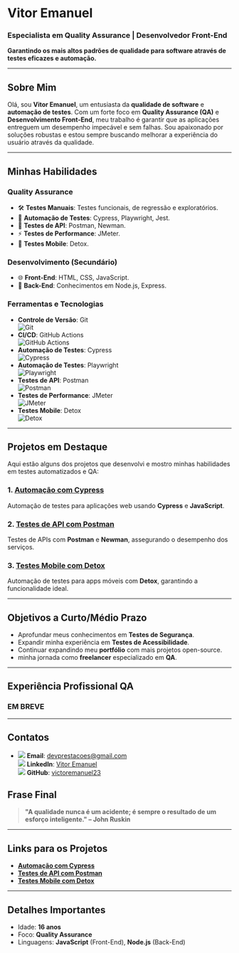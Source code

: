 # **Vitor Emanuel**
### **Especialista em Quality Assurance | Desenvolvedor Front-End**
**Garantindo os mais altos padrões de qualidade para software através de testes eficazes e automação.**

---

## **Sobre Mim**

Olá, sou **Vitor Emanuel**, um entusiasta da **qualidade de software** e **automação de testes**. Com um forte foco em **Quality Assurance (QA)** e **Desenvolvimento Front-End**, meu trabalho é garantir que as aplicações entreguem um desempenho impecável e sem falhas. Sou apaixonado por soluções robustas e estou sempre buscando melhorar a experiência do usuário através da qualidade.

---

## **Minhas Habilidades**

### **Quality Assurance**
- 🛠️ **Testes Manuais**: Testes funcionais, de regressão e exploratórios.
- 🤖 **Automação de Testes**: Cypress, Playwright, Jest.
- 🔌 **Testes de API**: Postman, Newman.
- ⚡ **Testes de Performance**: JMeter.
- 📱 **Testes Mobile**: Detox.

### **Desenvolvimento (Secundário)**
- 🌐 **Front-End**: HTML, CSS, JavaScript.
- 🔧 **Back-End**: Conhecimentos em Node.js, Express.

### **Ferramentas e Tecnologias**
- **Controle de Versão**: Git  
  ![Git](https://img.shields.io/badge/Git-F05032?style=for-the-badge&logo=git&logoColor=white)
- **CI/CD**: GitHub Actions  
  ![GitHub Actions](https://img.shields.io/badge/GitHub%20Actions-2088FF?style=for-the-badge&logo=github-actions&logoColor=white)
- **Automação de Testes**: Cypress  
  ![Cypress](https://img.shields.io/badge/Cypress-4D61C1?style=for-the-badge&logo=cypress&logoColor=white)
- **Automação de Testes**: Playwright  
  ![Playwright](https://img.shields.io/badge/Playwright-000000?style=for-the-badge&logo=playwright&logoColor=white)
- **Testes de API**: Postman  
  ![Postman](https://img.shields.io/badge/Postman-FF6C37?style=for-the-badge&logo=postman&logoColor=white)
- **Testes de Performance**: JMeter  
  ![JMeter](https://img.shields.io/badge/JMeter-FB5B00?style=for-the-badge&logo=apache&logoColor=white)
- **Testes Mobile**: Detox  
  ![Detox](https://img.shields.io/badge/Detox-00B0B9?style=for-the-badge&logo=detox&logoColor=white)

---

## **Projetos em Destaque**

Aqui estão alguns dos projetos que desenvolvi e mostro minhas habilidades em testes automatizados e QA:

### 1. **[Automação com Cypress](https://github.com/victoremanuel23/testes-cypress)**  
Automação de testes para aplicações web usando **Cypress** e **JavaScript**.

### 2. **[Testes de API com Postman](https://github.com/victoremanuel23/api-postman)**  
Testes de APIs com **Postman** e **Newman**, assegurando o desempenho dos serviços.

### 3. **[Testes Mobile com Detox](https://github.com/victoremanuel23/testes-mobile-detox)**  
Automação de testes para apps móveis com **Detox**, garantindo a funcionalidade ideal.

---

## **Objetivos a Curto/Médio Prazo**
- Aprofundar meus conhecimentos em **Testes de Segurança**.
- Expandir minha experiência em **Testes de Acessibilidade**.
- Continuar expandindo meu **portfólio** com mais projetos open-source.
- minha jornada como **freelancer** especializado em **QA**.

---

## **Experiência Profissional QA**

### **EM BREVE**

---

## **Contatos**

- <img src="https://img.icons8.com/color/24/000000/gmail-new.png"/> **Email**: [devprestacoes@gmail.com](mailto:devprestacoes@gmail.com)  
<img src="https://img.icons8.com/color/24/000000/linkedin.png"/> **LinkedIn**: [Vitor Emanuel](https://www.linkedin.com/in/vitor-emanuel-006369361)  
<img src="https://img.icons8.com/ios-glyphs/24/000000/github.png"/> **GitHub**: [victoremanuel23](https://github.com/victoremanuel23)

## **Frase Final**

> **"A qualidade nunca é um acidente; é sempre o resultado de um esforço inteligente." – John Ruskin**

---

## **Links para os Projetos**

- **[Automação com Cypress](https://github.com/victoremanuel23/testes-cypress)**
- **[Testes de API com Postman](https://github.com/victoremanuel23/api-postman)**
- **[Testes Mobile com Detox](https://github.com/victoremanuel23/testes-mobile-detox)**

---

## **Detalhes Importantes**

- Idade: **16 anos**
- Foco: **Quality Assurance**
- Linguagens: **JavaScript** (Front-End), **Node.js** (Back-End)
